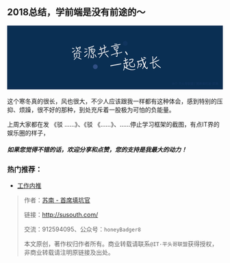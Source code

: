 ## 2018总结，学前端是没有前途的～

![小程序项目如何设置资源的防盗链？从入门到真实项目配置,首席填坑官∙苏南的专栏](./_banner/banner09.png "小程序项目如何设置资源的防盗链？")

这个寒冬真的很长，风也很大，不少人应该跟我一样都有这种体会，感到特别的压抑、烦躁，很不好的那种，到处充斥着一股极为可怕的负能量。

上周大家都在发 《驳 ……》、《驳 《……》、……停止学习框架的截图，有点IT界的娱乐圈的样子，





##### 如果您觉得不错的话，欢迎分享和点赞，您的支持是我最大的动力！

### 热门推荐：
+ [工作内推](http://html.com)

>  作者：[苏南 - 首席填坑官](http://susouth.com/ "@IT·平头哥联盟-首席填坑官")
> 
>  链接：http://susouth.com/
>  
>  交流：912594095、公众号：`honeyBadger8`
> 
>  本文原创，著作权归作者所有。商业转载请联系`@IT·平头哥联盟`获得授权，非商业转载请注明原链接及出处。 
